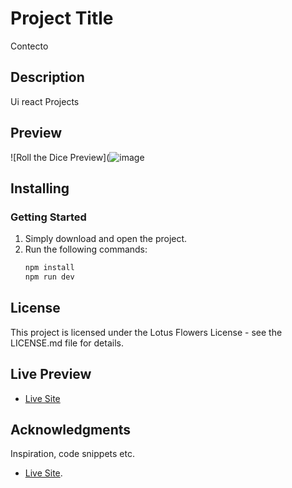# Project Title
Contecto

## Description
Ui react Projects 

## Preview
![Roll the Dice Preview](![image](https://github.com/user-attachments/assets/a8faa869-59d5-49dc-bf4e-8e1363b1e957)


## Installing
### Getting Started
1. Simply download and open the project.
2. Run the following commands:
   ```bash
   npm install
   npm run dev

## License

This project is licensed under the Lotus Flowers License - see the LICENSE.md file for details.


## Live Preview
* [Live Site](https://basic-react-prj-2.netlify.app/)

## Acknowledgments

Inspiration, code snippets etc.
* [Live Site](https://basic-react-prj-2.netlify.app/).  
